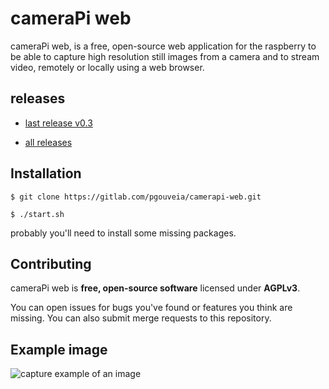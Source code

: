 cameraPi web
========
cameraPi web, is a free, open-source web application for the raspberry to be able to capture high resolution still images from a camera and to stream video, remotely or locally using a web browser.

## releases

* [last release v0.3](https://gitlab.com/pgouveia/camerapi-web/-/tags/0.3)

* [all releases](https://gitlab.com/pgouveia/camerapi-web/-/tags/)

## Installation
 `$ git clone https://gitlab.com/pgouveia/camerapi-web.git`

 `$ ./start.sh`

probably you'll need to install some missing packages.

## Contributing

cameraPi web is **free, open-source software** licensed under **AGPLv3**.

You can open issues for bugs you've found or features you think are missing. You can also submit merge requests to this repository.


## Example image
![capture example of an image](capture_example.jpg)
